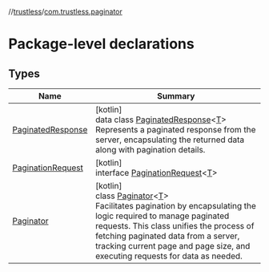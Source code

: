 //[trustless](../../index.md)/[com.trustless.paginator](index.md)

# Package-level declarations

## Types

| Name | Summary |
|---|---|
| [PaginatedResponse](-paginated-response/index.md) | [kotlin]<br>data class [PaginatedResponse](-paginated-response/index.md)&lt;[T](-paginated-response/index.md)&gt;<br>Represents a paginated response from the server, encapsulating the returned data along with pagination details. |
| [PaginationRequest](-pagination-request/index.md) | [kotlin]<br>interface [PaginationRequest](-pagination-request/index.md)&lt;[T](-pagination-request/index.md)&gt; |
| [Paginator](-paginator/index.md) | [kotlin]<br>class [Paginator](-paginator/index.md)&lt;[T](-paginator/index.md)&gt;<br>Facilitates pagination by encapsulating the logic required to manage paginated requests. This class unifies the process of fetching paginated data from a server, tracking current page and page size, and executing requests for data as needed. |
